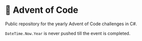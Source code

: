 # 🎄 Advent of Code
Public repository for the yearly Advent of Code challenges in C#.

`DateTime.Now.Year` is never pushed till the event is completed.
